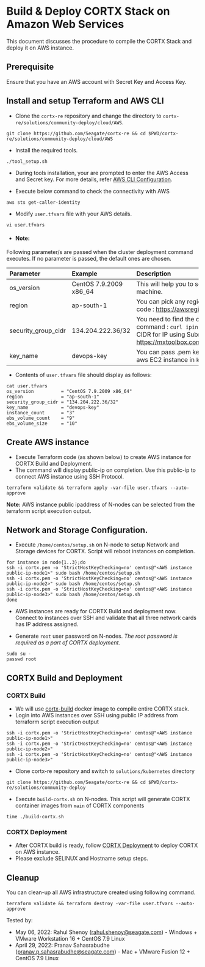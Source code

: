 # Build & Deploy CORTX Stack on Amazon Web Services 

This document discusses the procedure to compile the CORTX Stack and deploy it on AWS instance.


## Prerequisite 

Ensure that you have an AWS account with Secret Key and Access Key.

## Install and setup Terraform and AWS CLI

- Clone the `cortx-re` repository and change the directory to `cortx-re/solutions/community-deploy/cloud/AWS`.
```
git clone https://github.com/Seagate/cortx-re && cd $PWD/cortx-re/solutions/community-deploy/cloud/AWS
```

- Install the required tools.
```
./tool_setup.sh
```

- During tools installation, your are prompted to enter the AWS Access and Secret key. For more details, refer [AWS CLI Configuration](https://docs.aws.amazon.com/cli/latest/userguide/cli-configure-quickstart.html#cli-configure-quickstart-config).

- Execute below command to check the connectivity with AWS
```
aws sts get-caller-identity
```

- Modify `user.tfvars` file with your AWS details.
```
vi user.tfvars
```
- #### Note:  

Following parameter/s are passed when the cluster deployment command executes. If no parameter is passed, the default ones are chosen.

| Parameter     | Example     | Description     |
| :------------- | :----------- | :---------|
| os_version      | CentOS 7.9.2009 x86_64  | This will help you to select the ami of EC2 machine. |
| region | ap-south-1 | You can pick any region from this region code : https://awsregion.info/  |
| security_group_cidr | 134.204.222.36/32  | You need to find the own Public IP using this command : `curl ipinfo.io/ip`. Also calculate CIDR for IP using Subnet Calculator from https://mxtoolbox.com/subnetcalculator.aspx |
| key_name | devops-key | You can pass .pem key file name to login to aws EC2 instance in `key_name`. |

- Contents of `user.tfvars` file should display as follows:
```
cat user.tfvars
os_version          = "CentOS 7.9.2009 x86_64"
region              = "ap-south-1"
security_group_cidr = "134.204.222.36/32"
key_name            = "devops-key"
instance_count      = "3"
ebs_volume_count    = "9"
ebs_volume_size     = "10"

```

## Create AWS instance

- Execute Terraform code (as shown below) to create AWS instance for CORTX Build and Deployment.  
- The command will display public-ip on completion. Use this public-ip to connect AWS instance using SSH Protocol. 
```
terraform validate && terraform apply -var-file user.tfvars --auto-approve
```

**Note:** AWS instance public ipaddress of N-nodes can be selected from the terraform script execution output.

## Network and Storage Configuration.

- Execute `/home/centos/setup.sh` on N-node to setup Network and Storage devices for CORTX. Script will reboot instances on completion. 

```
for instance in node{1..3};do
ssh -i cortx.pem -o 'StrictHostKeyChecking=no' centos@"<AWS instance public-ip-node1>" sudo bash /home/centos/setup.sh
ssh -i cortx.pem -o 'StrictHostKeyChecking=no' centos@"<AWS instance public-ip-node2>" sudo bash /home/centos/setup.sh
ssh -i cortx.pem -o 'StrictHostKeyChecking=no' centos@"<AWS instance public-ip-node3>" sudo bash /home/centos/setup.sh
done
```

- AWS instances are ready for CORTX Build and deployment now. Connect to instances over SSH and validate that all three network cards has IP address assigned.
   
- Generate `root` user password on N-nodes.
*The root password is required as a part of CORTX deployment.*
   
```
sudo su -
passwd root
```   

## CORTX Build and Deployment

### CORTX Build

- We will use [cortx-build](https://github.com/Seagate/cortx/pkgs/container/cortx-build) docker image to compile entire CORTX stack.  
- Login into AWS instances over SSH using public IP address from terraform script execution output
```
ssh -i cortx.pem -o 'StrictHostKeyChecking=no' centos@"<AWS instance public-ip-node1>"
ssh -i cortx.pem -o 'StrictHostKeyChecking=no' centos@"<AWS instance public-ip-node2>"
ssh -i cortx.pem -o 'StrictHostKeyChecking=no' centos@"<AWS instance public-ip-node3>"
```
- Clone cortx-re repository and switch to `solutions/kubernetes` directory
```
git clone https://github.com/Seagate/cortx-re && cd $PWD/cortx-re/solutions/community-deploy
```
- Execute `build-cortx.sh` on N-nodes. This script will generate CORTX container images from `main` of CORTX components
```
time ./build-cortx.sh
```

### CORTX Deployment

- After CORTX build is ready, follow [CORTX Deployment](https://github.com/Seagate/cortx-re/blob/main/solutions/community-deploy/CORTX-Deployment.md) to deploy CORTX on AWS instance.   
- Please exclude SELINUX and Hostname setup steps.

## Cleanup 

You can clean-up all AWS infrastructure created using following command. 
```
terraform validate && terraform destroy -var-file user.tfvars --auto-approve
```

Tested by:

* May 06, 2022: Rahul Shenoy (rahul.shenoy@seagate.com) - Windows + VMware Workstation 16 + CentOS 7.9 Linux
* April 29, 2022: Pranav Sahasrabudhe (pranav.p.sahasrabudhe@seagate.com) - Mac + VMware Fusion 12 + CentOS 7.9 Linux
